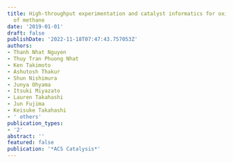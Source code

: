 ```yaml
---
title: High-throughput experimentation and catalyst informatics for oxidative coupling
  of methane
date: '2019-01-01'
draft: false
publishDate: '2022-11-18T07:47:43.757053Z'
authors:
- Thanh Nhat Nguyen
- Thuy Tran Phuong Nhat
- Ken Takimoto
- Ashutosh Thakur
- Shun Nishimura
- Junya Ohyama
- Itsuki Miyazato
- Lauren Takahashi
- Jun Fujima
- Keisuke Takahashi
- ' others'
publication_types:
- '2'
abstract: ''
featured: false
publication: '*ACS Catalysis*'
---
```


